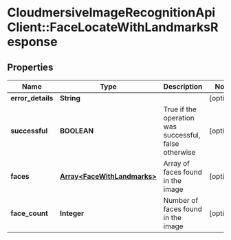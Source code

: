 # CloudmersiveImageRecognitionApiClient::FaceLocateWithLandmarksResponse

## Properties
Name | Type | Description | Notes
------------ | ------------- | ------------- | -------------
**error_details** | **String** |  | [optional] 
**successful** | **BOOLEAN** | True if the operation was successful, false otherwise | [optional] 
**faces** | [**Array&lt;FaceWithLandmarks&gt;**](FaceWithLandmarks.md) | Array of faces found in the image | [optional] 
**face_count** | **Integer** | Number of faces found in the image | [optional] 


